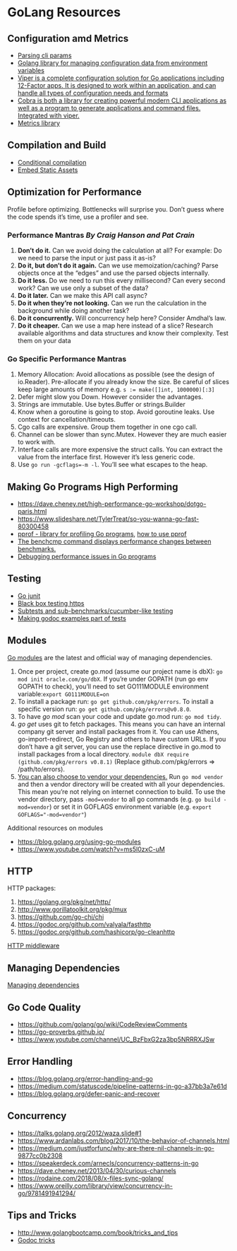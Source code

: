 # GoLang Resources

## Configuration amd Metrics
* [Parsing cli params](https://golang.org/pkg/flag/)
* [Golang library for managing configuration data from environment variables](https://github.com/kelseyhightower/envconfig)
* [Viper is a complete configuration solution for Go applications including 12-Factor apps. It is designed to work within an application, and can handle all types of configuration needs and formats](https://github.com/spf13/viper)
* [Cobra is both a library for creating powerful modern CLI applications as well as a program to generate applications and command files. Integrated with viper.](https://github.com/spf13/cobra)
* [Metrics library](https://golang.org/pkg/expvar/)

## Compilation and Build
* [Conditional compilation](https://dave.cheney.net/2013/10/12/how-to-use-conditional-compilation-with-the-go-build-tool)
* [Embed Static Assets](https://tech.townsourced.com/post/embedding-static-files-in-go/)

## Optimization for Performance
Profile before optimizing. Bottlenecks will surprise you. Don’t guess where the code spends it’s time, use a profiler and see.

### Performance Mantras *By Craig Hanson and Pat Crain*

1. **Don’t do it.** Can we avoid doing the calculation at all? For example: Do we need to parse the input or just pass it as-is?
2. **Do it, but don’t do it again.** Can we use memoization/caching? Parse objects once at the “edges” and use the parsed objects internally.
3. **Do it less.** Do we need to run this every millisecond? Can every second work? Can we use only a subset of the data?
4. **Do it later.** Can we make this API call async?
5. **Do it when they’re not looking.** Can we run the calculation in the background while doing another task?
6. **Do it concurrently.** Will concurrency help here? Consider Amdhal’s law.
7. **Do it cheaper.** Can we use a map here instead of a slice? Research available algorithms and data structures and know their complexity. Test them on your data

### Go Specific Performance Mantras
1. Memory Allocation: Avoid allocations as possible (see the design of io.Reader). Pre-allocate if you already know the size. Be careful of slices keep large amounts of memory e.g. ```s := make([]int, 1000000)[:3]```
2. Defer might slow you Down. However consider the advantages.
3. Strings are immutable. Use bytes.Buffer or strings.Builder
4. Know when a goroutine is going to stop. Avoid goroutine leaks. Use context for cancellation/timeouts.
5. Cgo calls are expensive. Group them together in one cgo call.
6. Channel can be slower than sync.Mutex. However they are much easier to work with.
7. Interface calls are more expensive the struct calls. You can extract the value from the interface first. However it’s less generic code.
8. Use ```go run -gcflags=-m -l```. You’ll see what escapes to the heap.

## Making Go Programs High Performing
* https://dave.cheney.net/high-performance-go-workshop/dotgo-paris.html
* https://www.slideshare.net/TylerTreat/so-you-wanna-go-fast-80300458
* [pprof - library for profiling Go programs](https://golang.org/pkg/net/http/pprof/), [how to use pprof](https://blog.golang.org/profiling-go-programs)
* [The benchcmp command displays performance changes between benchmarks.](https://godoc.org/golang.org/x/tools/cmd/benchcmp)
* [Debugging performance issues in Go programs](https://github.com/golang/go/wiki/Performance)


## Testing
* [Go junit](https://godoc.org/github.com/stretchr/testify)
* [Black box testing https](https://golang.org/pkg/testing/quick/)
* [Subtests and sub-benchmarks/cucumber-like testing](https://blog.golang.org/subtests)
* [Making godoc examples part of tests](https://blog.golang.org/examples)

## Modules
[Go modules](https://github.com/golang/go/wiki/Modules) are the latest and official way of managing dependencies. 

1. Once per project, create go.mod (assume our project name is dbX): ```go mod init oracle.com/go/dbX```. If you’re under GOPATH (run go env GOPATH to check), you’ll need to set GO111MODULE environment variable:```export GO111MODULE=on```
2. To install a package run: ```go get github.com/pkg/errors```. To install a specific version run: 
```go get github.com/pkg/errors@v0.8.0```.
3. To have *go mod* scan your code and update go.mod run: ```go mod tidy```.
4. *go get* uses git to fetch packages. This means you can have an internal company git server and install packages from it. You can use Athens, go-import-redirect, Go Registry and others to have custom URLs. If you don’t have a git server, you can use the replace directive in go.mod to install packages from a local directory.
```module dbX require (github.com/pkg/errors v0.8.1)``` (Replace github.com/pkg/errors => /path/to/errors).
5. [You can also choose to vendor your dependencies.](https://arslan.io/2018/08/26/using-go-modules-with-vendor-support-on-travis-ci/) Run ```go mod vendor``` and then a vendor directory will be created with all your dependencies. This mean you’re not relying on internet connection to build. To use the vendor directory, pass ```-mod=vendor``` to all go commands (e.g. ```go build -mod=vendor```) or set it in GOFLAGS environment variable (e.g. ```export GOFLAGS="-mod=vendor"```)


Additional resources on modules
* https://blog.golang.org/using-go-modules
* https://www.youtube.com/watch?v=ms5l0zxC-uM

## HTTP
HTTP packages:
1. https://golang.org/pkg/net/http/
2. http://www.gorillatoolkit.org/pkg/mux
3. https://github.com/go-chi/chi
4. https://godoc.org/github.com/valyala/fasthttp
5. https://godoc.org/github.com/hashicorp/go-cleanhttp

[HTTP middleware](https://www.alexedwards.net/blog/making-and-using-middleware)

## Managing Dependencies
[Managing dependencies](https://research.swtch.com/deps)

## Go Code Quality
* https://github.com/golang/go/wiki/CodeReviewComments
* https://go-proverbs.github.io/
* https://www.youtube.com/channel/UC_BzFbxG2za3bp5NRRRXJSw

## Error Handling
* https://blog.golang.org/error-handling-and-go
* https://medium.com/statuscode/pipeline-patterns-in-go-a37bb3a7e61d
* https://blog.golang.org/defer-panic-and-recover

## Concurrency
* https://talks.golang.org/2012/waza.slide#1
* https://www.ardanlabs.com/blog/2017/10/the-behavior-of-channels.html
* https://medium.com/justforfunc/why-are-there-nil-channels-in-go-9877cc0b2308
* https://speakerdeck.com/arnecls/concurrency-patterns-in-go
* https://dave.cheney.net/2013/04/30/curious-channels
* https://rodaine.com/2018/08/x-files-sync-golang/
* https://www.oreilly.com/library/view/concurrency-in-go/9781491941294/

## Tips and Tricks
* http://www.golangbootcamp.com/book/tricks_and_tips
* [Godoc tricks](https://godoc.org/github.com/fluhus/godoc-tricks)

